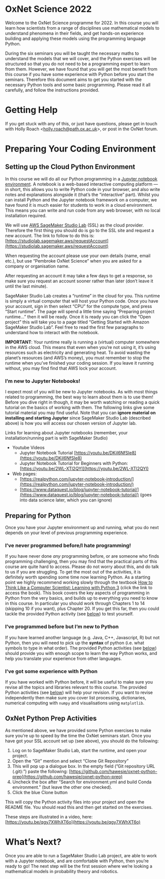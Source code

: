 # OxNet Science 2022

Welcome to the OxNet Science programme for 2022. In this course you will learn how scientists from a range of disciplines use mathematical models to understand phenomena in their fields, and get hands-on experience building and applying these models using the programming language Python. 

During the six seminars you will be taught the necessary maths to understand the models that we will cover, and the Python exercises will be structured so that you do not need to be a programming expert to learn from them. However, we have found that you will get the most benefit from this course if you have some experience with Python before you start the seminars. Therefore this document aims to get you started with the necessary Python tools and some basic programming. Please read it all carefully, and follow the instructions provided.

# Getting Help

If you get stuck with any of this, or just have questions, please get in touch with Holly Roach <[holly.roach@path.ox.ac.uk](mailto:Holly%20Roach%20%3Cholly.roach%40path.ox.ac.uk%3E)>, or post in the OxNet forum.

# Preparing Your Coding Environment

## Setting up the Cloud Python Environment

In this course we will do all our Python programming in a [Jupyter notebook environment](https://jupyter.org). A notebook is a web-based interactive computing platform — in short, this allows you to write Python code in your browser, and also write notes and explanations alongside it (that’s the “interactive” part). Whilst you can install Python and the Jupyter notebook framework on a computer, we have found it is much easier for students to work in a cloud environment. This means you can write and run code from any web browser, with no local installation required.

We will use [AWS SageMaker Studio Lab](https://studiolab.sagemaker.aws) (SSL) as the cloud provider. Therefore the first thing you should do is go to the SSL site and request a new account. The link to follow to do this is: [https://studiolab.sagemaker.aws/requestAccount](https://studiolab.sagemaker.aws/requestAccount) 

When requesting the account please use your own details (name, email etc.), but use “Pembroke OxNet Science” when you are asked for a company or organisation name.

After requesting an account it may take a few days to get a response, so make sure you request an account sooner rather than later (don’t leave it until the last minute). 

SageMaker Studio Lab creates a “runtime” in the cloud for you. This runtime is simply a virtual computer that will host your Python code. Once you have your account, sign in then select “CPU” for the compute type, and press “Start runtime”.  The page will spend a little time saying “Preparing project runtime...” then it will be ready. Once it is ready you can click the “Open project” this will take you to a page titled “Getting Started with Amazon SageMaker Studio Lab”. Feel free to read the first few paragraphs to understand how to interact with the notebook.

**IMPORTANT**: Your runtime really is running a (virtual) computer somewhere in the AWS cloud. This means that even when you’re not using it, it’s using resources such as electricity and generating heat. To avoid wasting the planet’s resources (and AWS’s money), you must remember to stop the runtime when you’ve finished your coding session. If you leave it running without, you may find find that AWS lock your account.

### I’m new to Jupyter Notebooks!

I expect most of you will be new to Jupyter notebooks. As with most things related to programming, the best way to learn about them is to use them! Before you dive right in though, it may be worth watching or reading a quick tutorial on the basics of working with them. The following links give some tutorial material you may find useful. Note that you can **ignore material on installing and starting Jupyter** since SageMaker Studio Lab (described above) is how you will access our chosen version of Jupyter lab. 

Links for learning about Jupyter notebooks (remember, your installation/running part is with SageMaker Studio)

- Youtube Videos
    - Jupyter Notebook Tutorial [https://youtu.be/DKiI6NfSIe8](https://youtu.be/DKiI6NfSIe8)
    - Jupyter Notebook Tutorial for Beginners with Python: [https://youtu.be/2WL-XTl2QYI](https://youtu.be/2WL-XTl2QYI)
- Web pages:
    - [https://realpython.com/jupyter-notebook-introduction/](https://realpython.com/jupyter-notebook-introduction/)
    - [https://www.dataquest.io/blog/jupyter-notebook-tutorial/](https://www.dataquest.io/blog/jupyter-notebook-tutorial/) (goes into data science later, which you can ignore)

## Preparing for Python

Once you have your Jupyter environment up and running, what you do next depends on your level of previous programming experience. 

### I’ve never programmed before/I hate programming!

If you have never done *any* programming before, or are someone who finds programming  challenging, then you may find that the practical parts of this course are quite hard to access. Please do not worry about this, and do talk to us if you are struggling. To get the most out of the activities, it is definitely worth spending some time now learning Python. As a starting point we highly recommend working slowly through the textbook [How to Think Like a Computer Scientist: Learning with Python 3](https://openbookproject.net/thinkcs/python/english3e/) (click the link to access the book). This book covers the key aspects of programming in Python from the very basics, and builds up to everything you need to know in this course.  In particular you should work through Chapters 1 to 14 (skipping 10 if you want), plus Chapter 20. If you get this far, then you could tackle the provided Python activity (see [below](https://www.notion.so/OxNet-Science-2022-45d4d1172074451ca17d54dab2cce63a)) to test yourself.

### I’ve programmed before but I’m new to Python

If you have learned another language (e.g. Java, C++, Javascript, R) but not Python, then you will need to pick up the **syntax** of python (i.e. what symbols to type in what order). The provided Python activities (see [below](https://www.notion.so/OxNet-Science-2022-45d4d1172074451ca17d54dab2cce63a)) should provide you with enough scope to learn the way Python works, and help you translate your experience from other languages.

### I’ve got some experience with Python

If you have worked with Python before, it will be useful to make sure you revise all the topics and libraries relevant to this course.  The provided Python activities (see [below](https://www.notion.so/OxNet-Science-2022-45d4d1172074451ca17d54dab2cce63a)) will help your revision. If you want to revise independently then make sure you cover list processing, dictionaries, numerical computing with `numpy` and visualisations using `matplotlib`.

## OxNet Python Prep Activities

As mentioned above, we have provided some Python exercises to make sure you’re up to speed by the time the OxNet seminars start. Once you have got your SSL account set up (see above), you should do the following:

1. Log on to SageMaker Studio Lab, start the runtime, and open your project.
2. Open the “Git” mention and select “Clone Git Repository”
3. This will pop up a dialogue box. In the empty field (”Git repository URL (.git):”) paste the following: [https://github.com/hawesie/oxnet-python-prep](https://github.com/hawesie/oxnet-python-prep)
4. Uncheck the box after “Search for environment.yml and build Conda environment.” (but leave the other one checked).
5. Click the blue Clone button

This will copy the Python activity files into your project and open the README file. You should read this and then get started on the exercises.

These steps are illustrated in a video, here: [https://youtu.be/qgy7XWhXT6o](https://youtu.be/qgy7XWhXT6o)

# What’s Next?

Once you are able to run a SageMaker Studio Lab project, are able to work with a Jupyter notebook, and are comfortable with Python, then you’re ready to go! The next step will be the first session where we’re looking a mathematical models in probability theory and robotics.